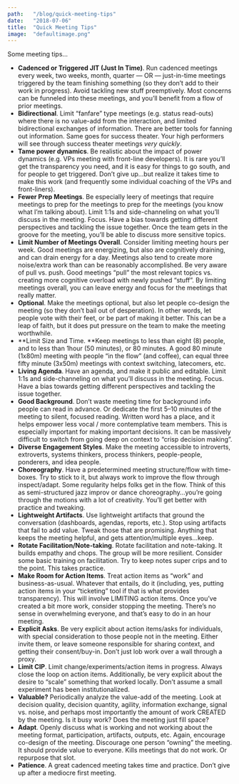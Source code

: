 ```yaml
---
path:	"/blog/quick-meeting-tips"
date:	"2018-07-06"
title:	"Quick Meeting Tips"
image:	"defaultimage.png"
---
```


Some meeting tips…

* **Cadenced or Triggered JIT (Just In Time)**. Run cadenced meetings every week, two weeks, month, quarter — OR — just-in-time meetings triggered by the team finishing something (so they don’t add to their work in progress). Avoid tackling new stuff preemptively. Most concerns can be funneled into these meetings, and you’ll benefit from a flow of prior meetings.
* **Bidirectional**. Limit “fanfare” type meetings (e.g. status read-outs) where there is no value-add from the interaction, and limited bidirectional exchanges of information. There are better tools for fanning out information. Same goes for success theater. Your high performers will see through success theater meetings *very quickly*.
* **Tame power dynamics**. Be realistic about the impact of power dynamics (e.g. VPs meeting with front-line developers). It is rare you’ll get the transparency you need, and it is easy for things to go south, and for people to get triggered. Don’t give up…but realize it takes time to make this work (and frequently some individual coaching of the VPs and front-liners).
* **Fewer Prep Meetings**. Be especially leery of meetings that require meetings to prep for the meetings to prep for the meetings (you know what I’m talking about). Limit 1:1s and side-channeling on what you’ll discuss in the meeting. Focus. Have a bias towards getting different perspectives and tackling the issue together. Once the team gets in the groove for the meeting, you’ll be able to discuss more sensitive topics.
* **Limit Number of Meetings Overall**. Consider limiting meeting hours per week. Good meetings are energizing, but also are cognitively draining, and can drain energy for a day. Meetings also tend to create more noise/extra work than can be reasonably accomplished. Be very aware of pull vs. push. Good meetings “pull” the most relevant topics vs. creating more cognitive overload with newly pushed “stuff”. By limiting meetings overall, you can leave energy and focus for the meetings that really matter.
* **Optional**. Make the meetings optional, but also let people co-design the meeting (so they don’t bail out of desperation). In other words, let people vote with their feet, or be part of making it better. This can be a leap of faith, but it does put pressure on the team to make the meeting worthwhile.
* **Limit Size and Time. **Keep meetings to less than eight (8) people, and to less than 1hour (50 minutes), or 80 minutes. A good 80 minute (1x80m) meeting with people “in the flow” (and coffee), can equal three fifty minute (3x50m) meetings with context switching, latecomers, etc.
* **Living Agenda**. Have an agenda, and make it public and editable. Limit 1:1s and side-channeling on what you’ll discuss in the meeting. Focus. Have a bias towards getting different perspectives and tackling the issue together.
* **Good Background**. Don’t waste meeting time for background info people can read in advance. Or dedicate the first 5–10 minutes of the meeting to silent, focused reading. Written word has a place, and it helps empower less vocal / more contemplative team members. This is especially important for making important decisions. It can be massively difficult to switch from going deep on context to “crisp decision making”.
* **Diverse Engagement Styles**. Make the meeting accessible to introverts, extroverts, systems thinkers, process thinkers, people-people, ponderers, and idea people.
* **Choreography**. Have a predetermined meeting structure/flow with time-boxes. Try to stick to it, but always work to improve the flow through inspect/adapt. Some regularity helps folks get in the flow. Think of this as semi-structured jazz improv or dance choreography…you’re going through the motions with a lot of creativity. You’ll get better with practice and tweaking.
* **Lightweight Artifacts**. Use lightweight artifacts that ground the conversation (dashboards, agendas, reports, etc.). Stop using artifacts that fail to add value. Tweak those that are promising. Anything that keeps the meeting helpful, and gets attention/multiple eyes…keep.
* **Rotate Facilitation/Note-taking**. Rotate facilitation and note-taking. It builds empathy and chops. The group will be more resilient. Consider some basic training on facilitation. Try to keep notes super crips and to the point. This takes practice.
* **Make Room for Action Items**. Treat action items as “work” and business-as-usual. Whatever that entails, do it (including, yes, putting action items in your “ticketing” tool if that is what provides transparency). This will involve LIMITING action items. Once you’ve created a bit more work, consider stopping the meeting. There’s no sense in overwhelming everyone, and that’s easy to do in an hour meeting.
* **Explicit Asks**. Be very explicit about action items/asks for individuals, with special consideration to those people not in the meeting. Either invite them, or leave someone responsible for sharing context, and getting their consent/buy-in. Don’t just lob work over a wall through a proxy.
* **Limit CIP**. Limit change/experiments/action items in progress. Always close the loop on action items. Additionally, be very explicit about the desire to “scale” something that worked locally. Don’t assume a small experiment has been institutionalized.
* **Valuable?** Periodically analyze the value-add of the meeting. Look at decision quality, decision quantity, agility, information exchange, signal vs. noise, and perhaps most importantly the amount of work CREATED by the meeting. Is it busy work? Does the meeting just fill space?
* **Adapt**. Openly discuss what is working and not working about the meeting format, participation, artifacts, outputs, etc. Again, encourage co-design of the meeting. Discourage one person “owning” the meeting. It should provide value to everyone. Kills meetings that do not work. Or repurpose that slot.
* **Patience**. A great cadenced meeting takes time and practice. Don’t give up after a mediocre first meeting.

